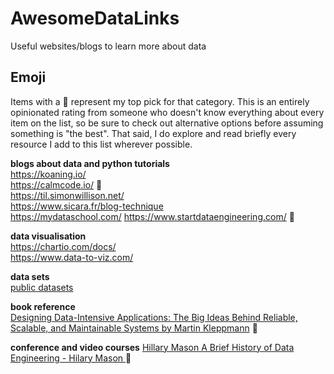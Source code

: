 # AwesomeDataLinks
Useful websites/blogs to learn more about data 

## Emoji
Items with a 🌟 represent my top pick for that category. This is an entirely opinionated rating from someone who doesn't know everything about every item on the list, so be sure to check out alternative options before assuming something is "the best". That said, I do explore and read briefly every resource I add to this list wherever possible.

**blogs about data and python tutorials**  
https://koaning.io/     
https://calmcode.io/     🌟   
https://til.simonwillison.net/    
https://www.sicara.fr/blog-technique  
https://mydataschool.com/
https://www.startdataengineering.com/  🌟  

**data visualisation**   
https://chartio.com/docs/  
https://www.data-to-viz.com/  

**data sets**  
[public datasets](https://github.com/awesomedata/awesome-public-datasets)

**book reference**  
[ Designing Data-Intensive Applications: The Big Ideas Behind Reliable, Scalable, and Maintainable Systems 
by Martin Kleppmann](https://github.com/ms2ag16/Books/blob/master/Designing%20Data-Intensive%20Applications%20-%20Martin%20Kleppmann.pdf) 🌟    



**conference and video courses**
[Hillary Mason A Brief History of Data Engineering - Hilary Mason ](https://www.youtube.com/watch?v=wigd8eJeeFY&t=1729s)  🌟
